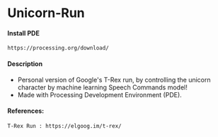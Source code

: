 # Unicorn-Run

#### Install PDE
```
https://processing.org/download/
```

#### Description

- Personal version of Google's T-Rex run, by controlling the unicorn character by machine learning Speech Commands model!
- Made with Processing Development Environment (PDE).

#### References:
```
T-Rex Run : https://elgoog.im/t-rex/
```
